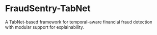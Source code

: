 # FraudSentry-TabNet
A TabNet-based framework for temporal-aware financial fraud detection with modular support for explainability.
